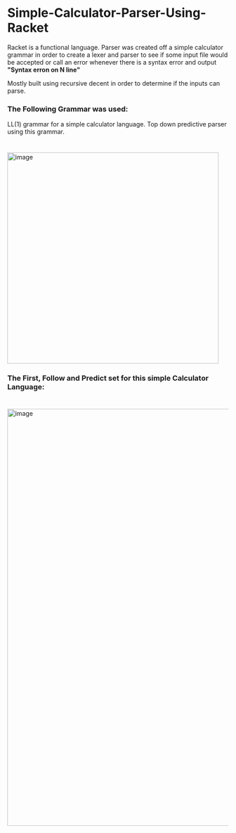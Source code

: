 # Simple-Calculator-Parser-Using-Racket
Racket is a functional language. Parser was created off a simple calculator grammar in order to create a lexer and parser to see if some input file would be accepted or call an error whenever there is a syntax error and output **"Syntax erron on N line"**

Mostly built using recursive decent in order to determine if the inputs can parse.

### The Following Grammar was used:
LL(1) grammar for a simple calculator language. Top down predictive parser using this grammar.
#

<img width="481" alt="image" src="https://user-images.githubusercontent.com/70826986/196506145-2ac3d208-79dd-4c99-94a0-a7a168d0c9fd.png">

### The First, Follow and Predict set for this simple Calculator Language:
#
<img width="950" alt="image" src="https://user-images.githubusercontent.com/70826986/196510815-6c22ae60-d745-458f-ab38-e92642e911f5.png">

